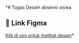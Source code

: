 *# Tugas Desain absensi siswa

## 📌 Link Figma
[Klik di sini untuk melihat desain](https://www.figma.com/design/VuqCjTUzLUM4xvWI9e77zG/DESIGN?node-id=0-1&t=deLhsNyVpjFx5U6k-1)*
